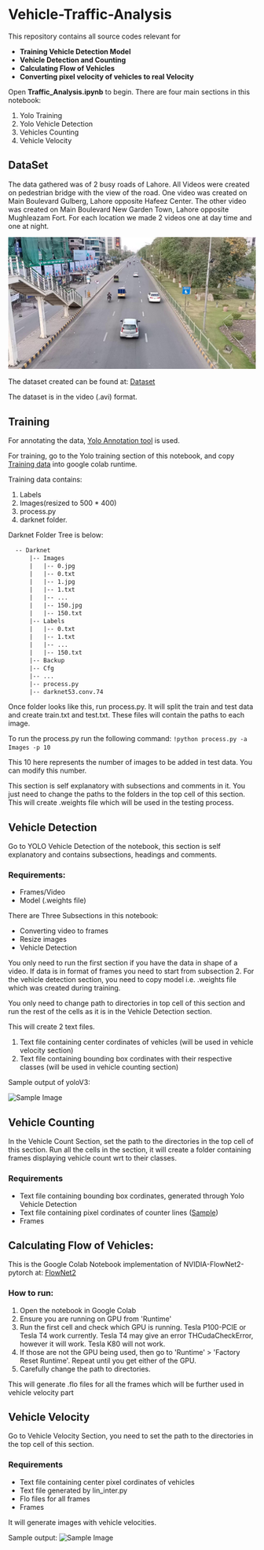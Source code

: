 # Vehicle-Traffic-Analysis
This repository contains all source codes relevant for 
- **Training Vehicle Detection Model**
- **Vehicle Detection and Counting**
- **Calculating Flow of Vehicles**
- **Converting pixel velocity of vehicles to real Velocity**  

Open **Traffic_Analysis.ipynb** to begin.
There are four main sections in this notebook:
1. Yolo Training
2. Yolo Vehicle Detection
3. Vehicles Counting
4. Vehicle Velocity


## DataSet
The data gathered was of 2 busy roads of Lahore. All Videos were created on pedestrian bridge with the view of the road. One video was created on Main Boulevard Gulberg, Lahore opposite Hafeez Center. The other video was created on Main Boulevard New Garden Town, Lahore opposite Mughleazam Fort. For each location we made 2 videos one at day time and one at night. 

![Sample Image](/images/102.jpg)

The dataset created can be found at: [Dataset](https://drive.google.com/drive/folders/1VanRHJXye_qZtC-NbMLV-C7PLa92bSyh)

The dataset is in the video (.avi) format. 

## Training
For annotating the data, [Yolo Annotation tool](https://github.com/ManivannanMurugavel/YOLO-Annotation-Tool) is used.

For training, go to the Yolo training section of this notebook, and copy [Training data](https://drive.google.com/drive/folders/1N14gy_stPiMX-A_lehIp8zbw7ovR2zmH?usp=sharing) into google colab runtime. 

Training data contains: 
1. Labels 
2. Images(resized to 500 * 400)
3. process.py 
4. darknet folder. 



Darknet Folder Tree is below:  
  
  
  ```
    -- Darknet
        |-- Images
        |   |-- 0.jpg
        |   |-- 0.txt
        |   |-- 1.jpg
        |   |-- 1.txt
        |   |-- ...
        |   |-- 150.jpg
        |   |-- 150.txt
        |-- Labels
        |   |-- 0.txt
        |   |-- 1.txt
        |   |-- ...
        |   |-- 150.txt
        |-- Backup
        |-- Cfg
        |-- ...
        |-- process.py
        |-- darknet53.conv.74
  ```
    
Once folder looks like this, run process.py. It will split the train and test data and create train.txt and test.txt. These files will contain the paths to each image.

To run the process.py run the following command:
``` !python process.py -a Images -p 10 ```

This 10 here represents the number of images to be added in test data. You can modify this number.

This section is self explanatory with subsections and comments in it. You just need to change the paths to the folders in the top cell of this section.
This will create .weights file which will be used in the testing process. 

## Vehicle Detection
Go to YOLO Vehicle Detection of the notebook, this section is self explanatory and contains subsections, headings and comments.
### Requirements:
- Frames/Video
- Model (.weights file)

There are Three Subsections in this notebook:
- Converting video to frames
- Resize images
- Vehicle Detection

You only need to run the first section if you have the data in shape of a video. If data is in format of frames you need to start from subsection 2. For the vehicle detection section, you need to copy model i.e. .weights file which was created during training. 

You only need to change path to directories in top cell of this section and run the rest of the cells as it is in the Vehicle Detection section.

This will create 2 text files. 
1. Text file containing center cordinates of vehicles (will be used in vehicle velocity section)
2. Text file containing bounding box cordinates with their respective classes (will be used in vehicle counting section)

Sample output of yoloV3:

![Sample Image](/images/Yolo_result.jpg)


## Vehicle Counting

In the Vehicle Count Section, set the path to the directories in the top cell of this section. Run all the cells in the section, it will create a folder containing frames displaying vehicle count wrt to their classes.

### Requirements
- Text file containing bounding box cordinates, generated through Yolo Vehicle Detection
- Text file containing pixel cordinates of counter lines ([Sample](https://drive.google.com/drive/folders/1DHIZhIU-C_vw_knp2xmp5R08RUZ6kA9G?usp=sharing))
- Frames

## Calculating Flow of Vehicles:

This is the Google Colab Notebook implementation of NVIDIA-FlowNet2-pytorch at: [FlowNet2](https://github.com/NVIDIA/flownet2-pytorch)

### How to run:
 
1. Open the notebook in Google Colab
2. Ensure you are running on GPU from 'Runtime'
3. Run the first cell and check which GPU is running. Tesla P100-PCIE or Tesla T4 work currently. Tesla T4 may give an error THCudaCheckError, however it will work. Tesla K80 will not work.
4. If those are not the GPU being used, then go to 'Runtime' > 'Factory Reset Runtime'. Repeat until you get either of the GPU.
5. Carefully change the path to directories.

This will generate .flo files for all the frames which will be further used in vehicle velocity part


## Vehicle Velocity
Go to Vehicle Velocity Section, you need to set the path to the directories in the top cell of this section.

### Requirements
- Text file containing center pixel cordinates of vehicles
- Text file generated by lin_inter.py
- Flo files for all frames
- Frames

It will generate images with vehicle velocities.

Sample output:
![Sample Image](/images/216.jpg)







